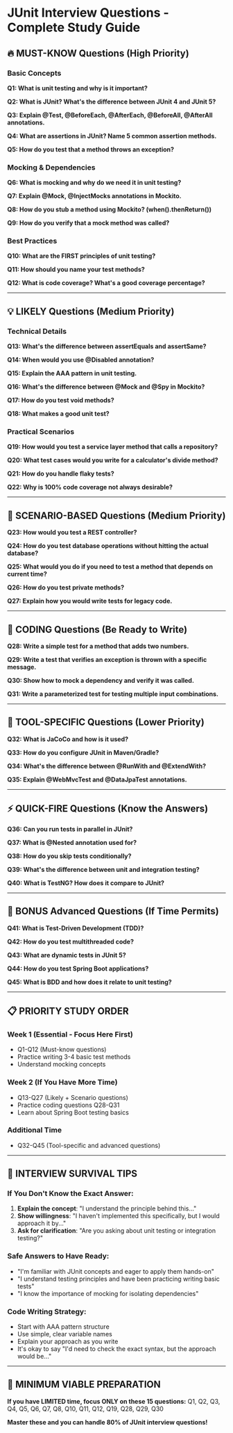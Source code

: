 # JUnit Interview Questions - Complete Study Guide

## 🔥 MUST-KNOW Questions (High Priority)

### Basic Concepts
**Q1: What is unit testing and why is it important?**

**Q2: What is JUnit? What's the difference between JUnit 4 and JUnit 5?**

**Q3: Explain @Test, @BeforeEach, @AfterEach, @BeforeAll, @AfterAll annotations.**

**Q4: What are assertions in JUnit? Name 5 common assertion methods.**

**Q5: How do you test that a method throws an exception?**

### Mocking & Dependencies
**Q6: What is mocking and why do we need it in unit testing?**

**Q7: Explain @Mock, @InjectMocks annotations in Mockito.**

**Q8: How do you stub a method using Mockito? (when().thenReturn())**

**Q9: How do you verify that a mock method was called?**

### Best Practices
**Q10: What are the FIRST principles of unit testing?**

**Q11: How should you name your test methods?**

**Q12: What is code coverage? What's a good coverage percentage?**

---

## 💡 LIKELY Questions (Medium Priority)

### Technical Details
**Q13: What's the difference between assertEquals and assertSame?**

**Q14: When would you use @Disabled annotation?**

**Q15: Explain the AAA pattern in unit testing.**

**Q16: What's the difference between @Mock and @Spy in Mockito?**

**Q17: How do you test void methods?**

**Q18: What makes a good unit test?**

### Practical Scenarios
**Q19: How would you test a service layer method that calls a repository?**

**Q20: What test cases would you write for a calculator's divide method?**

**Q21: How do you handle flaky tests?**

**Q22: Why is 100% code coverage not always desirable?**

---

## 🎯 SCENARIO-BASED Questions (Medium Priority)

**Q23: How would you test a REST controller?**

**Q24: How do you test database operations without hitting the actual database?**

**Q25: What would you do if you need to test a method that depends on current time?**

**Q26: How do you test private methods?**

**Q27: Explain how you would write tests for legacy code.**

---

## 📝 CODING Questions (Be Ready to Write)

**Q28: Write a simple test for a method that adds two numbers.**

**Q29: Write a test that verifies an exception is thrown with a specific message.**

**Q30: Show how to mock a dependency and verify it was called.**

**Q31: Write a parameterized test for testing multiple input combinations.**

---

## 🔧 TOOL-SPECIFIC Questions (Lower Priority)

**Q32: What is JaCoCo and how is it used?**

**Q33: How do you configure JUnit in Maven/Gradle?**

**Q34: What's the difference between @RunWith and @ExtendWith?**

**Q35: Explain @WebMvcTest and @DataJpaTest annotations.**

---

## ⚡ QUICK-FIRE Questions (Know the Answers)

**Q36: Can you run tests in parallel in JUnit?**

**Q37: What is @Nested annotation used for?**

**Q38: How do you skip tests conditionally?**

**Q39: What's the difference between unit and integration testing?**

**Q40: What is TestNG? How does it compare to JUnit?**

---

## 🎪 BONUS Advanced Questions (If Time Permits)

**Q41: What is Test-Driven Development (TDD)?**

**Q42: How do you test multithreaded code?**

**Q43: What are dynamic tests in JUnit 5?**

**Q44: How do you test Spring Boot applications?**

**Q45: What is BDD and how does it relate to unit testing?**

---

## 📋 PRIORITY STUDY ORDER

### Week 1 (Essential - Focus Here First)
- Q1-Q12 (Must-know questions)
- Practice writing 3-4 basic test methods
- Understand mocking concepts

### Week 2 (If You Have More Time)
- Q13-Q27 (Likely + Scenario questions)
- Practice coding questions Q28-Q31
- Learn about Spring Boot testing basics

### Additional Time
- Q32-Q45 (Tool-specific and advanced questions)

---

## 🚀 INTERVIEW SURVIVAL TIPS

### If You Don't Know the Exact Answer:
1. **Explain the concept**: "I understand the principle behind this..."
2. **Show willingness**: "I haven't implemented this specifically, but I would approach it by..."
3. **Ask for clarification**: "Are you asking about unit testing or integration testing?"

### Safe Answers to Have Ready:
- "I'm familiar with JUnit concepts and eager to apply them hands-on"
- "I understand testing principles and have been practicing writing basic tests"
- "I know the importance of mocking for isolating dependencies"

### Code Writing Strategy:
- Start with AAA pattern structure
- Use simple, clear variable names
- Explain your approach as you write
- It's okay to say "I'd need to check the exact syntax, but the approach would be..."

---

## 🎯 MINIMUM VIABLE PREPARATION

**If you have LIMITED time, focus ONLY on these 15 questions:**
Q1, Q2, Q3, Q4, Q5, Q6, Q7, Q8, Q10, Q11, Q12, Q19, Q28, Q29, Q30

**Master these and you can handle 80% of JUnit interview questions!**
